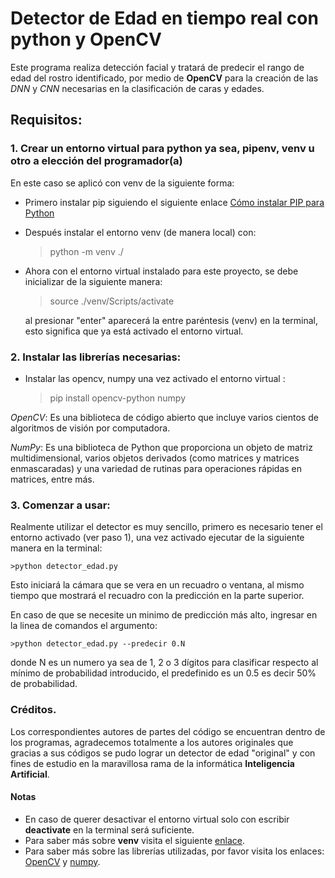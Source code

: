 # Detector de Edad en tiempo real con python y OpenCV

Este programa realiza detección facial y tratará de predecir el rango de edad del rostro identificado,
por medio de **OpenCV** para la creación de las _DNN_ y _CNN_ necesarias en la clasificación de caras y edades.

## Requisitos:

### 1. Crear un entorno virtual para python ya sea, pipenv, venv u otro a elección del programador(a)

En este caso se aplicó con venv de la siguiente forma:

-   Primero instalar pip siguiendo el siguiente enlace [Cómo instalar PIP para Python](https://tecnonucleous.com/2018/01/28/como-instalar-pip-para-python-en-windows-mac-y-linux/)
-   Después instalar el entorno venv (de manera local) con:

    > python -m venv ./

-   Ahora con el entorno virtual instalado para este proyecto, se debe inicializar de la siguiente manera:

    > source ./venv/Scripts/activate

    al presionar "enter" aparecerá la entre paréntesis (venv) en la terminal, esto significa que ya está activado el entorno virtual.

### 2. Instalar las librerías necesarias:

-   Instalar las opencv, numpy una vez activado el entorno virtual :

    > pip install opencv-python numpy

_OpenCV_: Es una biblioteca de código abierto que incluye varios cientos de algoritmos de visión por computadora.

_NumPy_: Es una biblioteca de Python que proporciona un objeto de matriz multidimensional, varios objetos derivados (como matrices y matrices enmascaradas) y una variedad de rutinas para operaciones rápidas en matrices, entre más.

### 3. Comenzar a usar:

Realmente utilizar el detector es muy sencillo, primero es necesario tener el entorno activado (ver paso 1), una vez activado ejecutar de la siguiente manera en la terminal:

    >python detector_edad.py

Esto iniciará la cámara que se vera en un recuadro o ventana, al mismo tiempo que mostrará el recuadro con la predicción en la parte superior.

En caso de que se necesite un minimo de predicción más alto, ingresar en la linea de comandos el argumento:

    >python detector_edad.py --predecir 0.N

donde N es un numero ya sea de 1, 2 o 3 dígitos para clasificar respecto al mínimo de probabilidad introducido, el predefinido es un 0.5 es decir 50% de probabilidad.

### Créditos.

Los correspondientes autores de partes del código se encuentran dentro de los programas, agradecemos totalmente a los autores originales que gracias a sus códigos se pudo lograr un detector de edad "original" y con fines de estudio en la maravillosa rama de la informática **Inteligencia Artificial**.

#### Notas

-   En caso de querer desactivar el entorno virtual solo con escribir **deactivate** en la terminal será suficiente.
-   Para saber más sobre **venv** visita el siguiente [enlace](https://docs.python.org/3/library/venv.html).
-   Para saber más sobre las librerías utilizadas, por favor visita los enlaces: [OpenCV](https://docs.opencv.org/4.x/index.html) y [numpy](https://numpy.org/doc/stable/).
